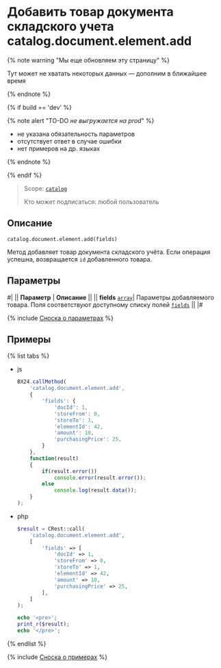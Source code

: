 # Добавить товар документа складского учета catalog.document.element.add

{% note warning "Мы еще обновляем эту страницу" %}

Тут может не хватать некоторых данных — дополним в ближайшее время

{% endnote %}

{% if build == 'dev' %}

{% note alert "TO-DO _не выгружается на prod_" %}

- не указана обязательность параметров
- отсутствует ответ в случае ошибки
- нет примеров на др. языках
  
{% endnote %}

{% endif %}

> Scope: [`catalog`](../../../scopes/permissions.md)
>
> Кто может подписаться: любой пользователь

## Описание

```http
catalog.document.element.add(fields)
```

Метод добавляет товар документа складского учёта.
Если операция успешна, возвращается `id` добавленного товара.

## Параметры

#|
|| **Параметр** | **Описание** ||
|| **fields**
[`array`](../../../data-types.md)| Параметры добавляемого товара. Поля соответствуют доступному списку полей [`fields`](catalog-document-element-get-fields.md) ||
|#

{% include [Сноска о параметрах](../../../../_includes/required.md) %}

## Примеры

{% list tabs %}

- js
  
    ```js
    BX24.callMethod(
        'catalog.document.element.add',
        {
            'fields': {
                'docId': 1,
                'storeFrom': 0,
                'storeTo': 1,
                'elementId': 42,
                'amount': 10,
                'purchasingPrice': 25,
            }
        },
        function(result)
        {
            if(result.error())
                console.error(result.error());
            else
                console.log(result.data());
        }
    );
    ```

- php
  
    ```php
    $result = CRest::call(
        'catalog.document.element.add',
        [
            'fields' => [
                'docId' => 1,
                'storeFrom' => 0,
                'storeTo' => 1,
                'elementId' => 42,
                'amount' => 10,
                'purchasingPrice' => 25,
            ],
        ]
    );

    echo '<pre>';
    print_r($result);
    echo '</pre>';
    ```

{% endlist %}

{% include [Сноска о примерах](../../../../_includes/examples.md) %}